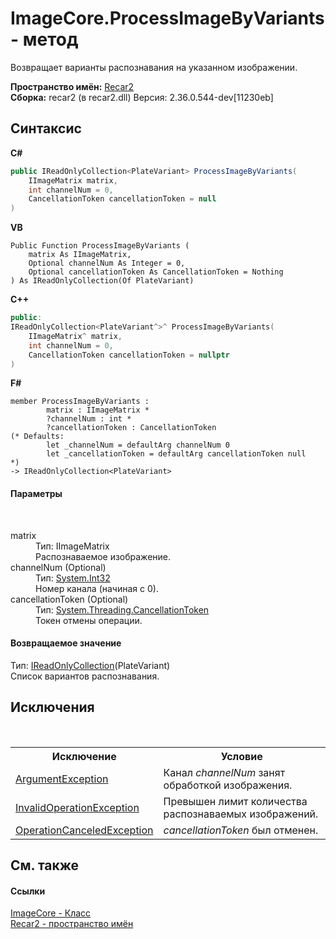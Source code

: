 # ImageCore.ProcessImageByVariants - метод
 

Возвращает варианты распознавания на указанном изображении.

**Пространство имён:**&nbsp;<a href="0dd0c505-07fc-c3e8-128c-d1a0701f2a29">Recar2</a><br />**Сборка:**&nbsp;recar2 (в recar2.dll) Версия: 2.36.0.544-dev[11230eb]

## Синтаксис

**C#**<br />
``` C#
public IReadOnlyCollection<PlateVariant> ProcessImageByVariants(
	IImageMatrix matrix,
	int channelNum = 0,
	CancellationToken cancellationToken = null
)
```

**VB**<br />
``` VB
Public Function ProcessImageByVariants ( 
	matrix As IImageMatrix,
	Optional channelNum As Integer = 0,
	Optional cancellationToken As CancellationToken = Nothing
) As IReadOnlyCollection(Of PlateVariant)
```

**C++**<br />
``` C++
public:
IReadOnlyCollection<PlateVariant^>^ ProcessImageByVariants(
	IImageMatrix^ matrix, 
	int channelNum = 0, 
	CancellationToken cancellationToken = nullptr
)
```

**F#**<br />
``` F#
member ProcessImageByVariants : 
        matrix : IImageMatrix * 
        ?channelNum : int * 
        ?cancellationToken : CancellationToken 
(* Defaults:
        let _channelNum = defaultArg channelNum 0
        let _cancellationToken = defaultArg cancellationToken null
*)
-> IReadOnlyCollection<PlateVariant> 

```


#### Параметры
&nbsp;<dl><dt>matrix</dt><dd>Тип:&nbsp;IImageMatrix<br />Распознаваемое изображение.</dd><dt>channelNum (Optional)</dt><dd>Тип:&nbsp;<a href="http://msdn2.microsoft.com/ru-ru/library/td2s409d" target="_blank">System.Int32</a><br />Номер канала (начиная с 0).</dd><dt>cancellationToken (Optional)</dt><dd>Тип:&nbsp;<a href="http://msdn2.microsoft.com/ru-ru/library/dd384802" target="_blank">System.Threading.CancellationToken</a><br />Токен отмены операции.</dd></dl>

#### Возвращаемое значение
Тип:&nbsp;<a href="http://msdn2.microsoft.com/ru-ru/library/hh881542" target="_blank">IReadOnlyCollection</a>(PlateVariant)<br />Список вариантов распознавания.

## Исключения
&nbsp;<table><tr><th>Исключение</th><th>Условие</th></tr><tr><td><a href="http://msdn2.microsoft.com/ru-ru/library/3w1b3114" target="_blank">ArgumentException</a></td><td>Канал *channelNum* занят обработкой изображения.</td></tr><tr><td><a href="http://msdn2.microsoft.com/ru-ru/library/2asft85a" target="_blank">InvalidOperationException</a></td><td>Превышен лимит количества распознаваемых изображений.</td></tr><tr><td><a href="http://msdn2.microsoft.com/ru-ru/library/hb4a25ka" target="_blank">OperationCanceledException</a></td><td>*cancellationToken* был отменен.</td></tr></table>

## См. также


#### Ссылки
<a href="0ecd30a3-2420-dbc0-b961-311b9ee08659">ImageCore - Класс</a><br /><a href="0dd0c505-07fc-c3e8-128c-d1a0701f2a29">Recar2 - пространство имён</a><br />